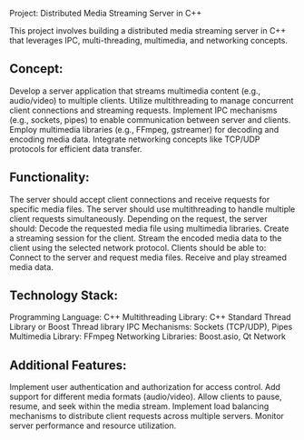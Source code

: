 Project: Distributed Media Streaming Server in C++

This project involves building a distributed media streaming server in C++ that leverages IPC, multi-threading, multimedia, and networking concepts. 

Concept:
-------
Develop a server application that streams multimedia content (e.g., audio/video) to multiple clients.
Utilize multithreading to manage concurrent client connections and streaming requests.
Implement IPC mechanisms (e.g., sockets, pipes) to enable communication between server and clients.
Employ multimedia libraries (e.g., FFmpeg, gstreamer) for decoding and encoding media data.
Integrate networking concepts like TCP/UDP protocols for efficient data transfer.

Functionality:
-------------
The server should accept client connections and receive requests for specific media files.
The server should use multithreading to handle multiple client requests simultaneously.
Depending on the request, the server should:
Decode the requested media file using multimedia libraries.
Create a streaming session for the client.
Stream the encoded media data to the client using the selected network protocol.
Clients should be able to:
Connect to the server and request media files.
Receive and play streamed media data.

Technology Stack:
----------------
Programming Language: C++
Multithreading Library: C++ Standard Thread Library or Boost Thread library
IPC Mechanisms: Sockets (TCP/UDP), Pipes
Multimedia Library: FFmpeg
Networking Libraries: Boost.asio, Qt Network

Additional Features:
-------------------
Implement user authentication and authorization for access control.
Add support for different media formats (audio/video).
Allow clients to pause, resume, and seek within the media stream.
Implement load balancing mechanisms to distribute client requests across multiple servers.
Monitor server performance and resource utilization.

